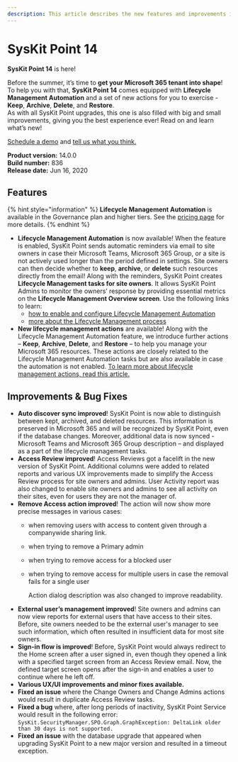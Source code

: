 ```yaml
---
description: This article describes the new features and improvements in SysKit Point version 14.
---
```


# SysKit Point 14

**SysKit Point 14** is here!

Before the summer, it’s time to **get your Microsoft 365 tenant into shape**! To help you with that, **SysKit Point 14** comes equipped with **Lifecycle Management Automation** and a set of new actions for you to exercise - **Keep**, **Archive**, **Delete**, and **Restore**.  
As with all SysKit Point upgrades, this one is also filled with big and small improvements, giving you the best experience ever! Read on and learn what’s new!

[Schedule a demo](https://www.syskit.com/products/point/request-a-demo/) and [tell us what you think.](https://www.syskit.com/company/contact-us/)

**Product version:** 14.0.0  
**Build number:** 836  
**Release date:** Jun 16, 2020

## Features

{% hint style="information" %}
**Lifecycle Management Automation** is available in the Governance plan and higher tiers. See the [pricing page](https://www.syskit.com/products/point/pricing/) for more details.
{% endhint %}

* **Lifecycle Management Automation** is now available! When the feature is enabled, SysKit Point sends automatic reminders via email to site owners in case their Microsoft Teams, Microsoft 365 Group, or a site is not actively used longer than the period defined in settings. Site owners can then decide whether to **keep**, **archive**, or **delete** such resources directly from the email! Along with the reminders, SysKit Point creates **Lifecycle Management tasks for site owners**. It allows SysKit Point Admins to monitor the owners’ response by providing essential metrics on the **Lifecycle Management Overview screen**. Use the following links to learn:
  * [how to enable and configure Lifecycle Management Automation](../governance-and-automation/lifecycle-management/enable-lifecycle-management.md)
  * [more about the Lifecycle Management process](../point-collaborators/resolve-governance-tasks/lifecycle-management.md)
* **New lifecycle management actions** are available! Along with the Lifecycle Management Automation feature, we introduce further actions – **Keep**, **Archive**, **Delete**, and **Restore** – to help you manage your Microsoft 365 resources. These actions are closely related to the Lifecycle Management Automation tasks but are also available in case the automation is not enabled. [To learn more about lifecycle management actions, read this article.](../governance-and-automation/lifecycle-management/lifecycle-management-actions.md)

## Improvements & Bug Fixes

* **Auto discover sync improved**! SysKit Point is now able to distinguish between kept, archived, and deleted resources. This information is preserved in Microsoft 365 and will be recognized by SysKit Point, even if the database changes. Moreover, additional data is now synced - Microsoft Teams and Microsoft 365 Group description – and displayed as a part of the lifecycle management tasks.
* **Access Review improved**! Access Reviews got a facelift in the new version of SysKit Point. Additional columns were added to related reports and various UX improvements made to simplify the Access Review process for site owners and admins. User Activity report was also changed to enable site owners and admins to see all activity on their sites, even for users they are not the manager of.
* **Remove Access action improved**! The action will now show more precise messages in various cases:
  * when removing users with access to content given through a companywide sharing link. 
  * when trying to remove a Primary admin
  * when trying to remove access for a blocked user
  * when trying to remove access for multiple users in case the removal fails for a single user

    Action dialog description was also changed to improve readability.
* **External user’s management improved**! Site owners and admins can now view reports for external users that have access to their sites. Before, site owners needed to be the external user's manager to see such information, which often resulted in insufficient data for most site owners.
* **Sign-in flow is improved**! Before, SysKit Point would always redirect to the Home screen after a user signed in, even though they opened a link with a specified target screen from an Access Review email. Now, the defined target screen opens after the sign-in and enables a user to continue where he left off.
* **Various UX/UI improvements and minor fixes available.**
* **Fixed an issue** where the Change Owners and Change Admins actions would result in duplicate Access Review tasks.
* **Fixed a bug** where, after long periods of inactivity, SysKit Point Service would result in the following error: `SysKit.SecurityManager.SPO.Graph.GraphException: DeltaLink older than 30 days is not supported.`
* **Fixed an issue** with the database upgrade that appeared when upgrading SysKit Point to a new major version and resulted in a timeout exception.

